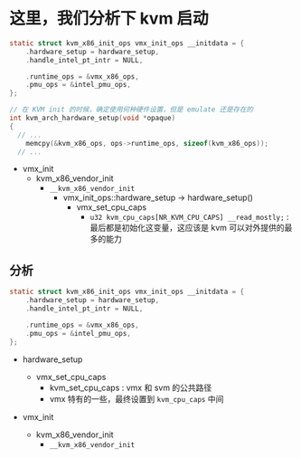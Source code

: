 # 这里，我们分析下 kvm 启动

```c
static struct kvm_x86_init_ops vmx_init_ops __initdata = {
	.hardware_setup = hardware_setup,
	.handle_intel_pt_intr = NULL,

	.runtime_ops = &vmx_x86_ops,
	.pmu_ops = &intel_pmu_ops,
};

// 在 KVM init 的时候，确定使用何种硬件设置，但是 emulate 还是存在的
int kvm_arch_hardware_setup(void *opaque)
{
  // ...
    memcpy(&kvm_x86_ops, ops->runtime_ops, sizeof(kvm_x86_ops));
  // ...
```

- vmx_init
  - kvm_x86_vendor_init
    - `__kvm_x86_vendor_init`
      - vmx_init_ops::hardware_setup -> hardware_setup()
        - vmx_set_cpu_caps
          - `u32 kvm_cpu_caps[NR_KVM_CPU_CAPS] __read_mostly;` : 最后都是初始化这变量，这应该是 kvm 可以对外提供的最多的能力

## 分析
```c
static struct kvm_x86_init_ops vmx_init_ops __initdata = {
	.hardware_setup = hardware_setup,
	.handle_intel_pt_intr = NULL,

	.runtime_ops = &vmx_x86_ops,
	.pmu_ops = &intel_pmu_ops,
};
```

- hardware_setup
  - vmx_set_cpu_caps
    - kvm_set_cpu_caps : vmx 和 svm 的公共路径
    - vmx 特有的一些，最终设置到 `kvm_cpu_caps` 中间

- vmx_init
  - kvm_x86_vendor_init
    - `__kvm_x86_vendor_init`
